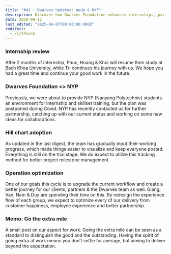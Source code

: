 ```yaml
---
title: "#41 - Dwarves Updates: WeUp & NYP"
description: Discover how Dwarves Foundation enhances internships, partnership opportunities, project management, and workflow optimization to deliver outstanding client and team experiences.
date: 2020-09-12
last_edited: "2025-04-07T00:00:00.000Z"
redirect:
  - /s/2FmzLA
---
```


### Internship review

After 2 months of internship, Phuc, Hoang & Khoi will resume their study at Bach Khoa University, while Tri continues his journey with us. We hope you had a great time and continue your good work in the future.

### Dwarves Foundation <> NYP

Previously, we were about to provide NYP (Nanyang Polytechnic) students an environment for internship and skillset training, but the plan was postponed during Covid. NYP has recently contacted us for further partnership, catching up with our current status and working on some new ideas for collaborations.

### Hill chart adoption

As updated in the last digest, the team has gradually input their working progress, which made things easier to visualize and keep everyone posted. Everything is still on the trial stage. We do expect to utilize this tracking method for better project milestone management.

### Operation optimization

One of our goals this cycle is to upgrade the current workflow and create a better journey for our clients, partners & the Dwarves team as well. Giang, Van, Nam & Duy are spending their time on this. By redesign the experience flow of each group, we expect to optimize every of our delivery from customer happiness, employee experience and better partnership.

### Memo: Go the extra mile

A small post on our aspect for work. Going the extra mile can be seen as a standard to distinguish the good and the outstanding. Having the spirit of going extra at work means you don’t settle for average, but aiming to deliver beyond the expectation.
